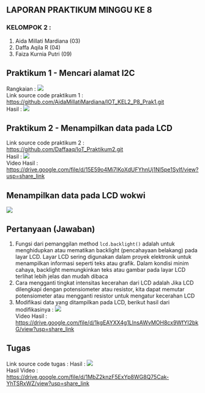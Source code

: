 ## LAPORAN PRAKTIKUM MINGGU KE 8 <br> 
### KELOMPOK 2 : <br> 
1. Aida Millati Mardiana (03)
2. Daffa Aqila R (04)
3. Faiza Kurnia Putri (09) <br>

## Praktikum 1 - Mencari alamat I2C 
Rangkaian : <img src="img/3.jpeg"><br>
Link source code praktikum 1 : https://github.com/AidaMillatiMardiana/IOT_KEL2_P8_Prak1.git <br>
Hasil : <img src="img/2.jpeg"><br>

## Praktikum 2 - Menampilkan data pada LCD 
Link source code praktikum 2 : https://github.com/Daffaaq/IoT_Praktikum2.git <br>
Hasil : <img src="img/1.jpeg"> <br>
Video Hasil : https://drive.google.com/file/d/15E59o4Mi7lKoXdUFYhnUj1Nl5pe1SyIf/view?usp=share_link 

## Menampilkan data pada LCD wokwi
<img src="img/4.jpeg"> <br>

## Pertanyaan (Jawaban)
1. Fungsi dari pemanggilan method ```lcd.backlight()``` adalah untuk menghidupkan atau mematikan backlight (pencahayaan belakang) pada layar LCD. Layar LCD sering digunakan dalam proyek elektronik untuk menampilkan informasi seperti teks atau grafik. Dalam kondisi minim cahaya, backlight memungkinkan teks atau gambar pada layar LCD terlihat lebih jelas dan mudah dibaca
2. Cara mengganti tingkat intensitas kecerahan dari LCD adalah Jika LCD dilengkapi dengan potensiometer atau resistor, kita dapat memutar potensiometer atau mengganti resistor untuk mengatur kecerahan LCD
3. Modifikasi data yang ditampilkan pada LCD, berikut hasil dari modifikasinya : 
<img src="img/5.jpeg"> <br>
Video Hasil : 
https://drive.google.com/file/d/1kgEAYXX4g1LlnsAWvMOH8cx9WfYI2bkG/view?usp=share_link 

## Tugas 
Link source code tugas : 
Hasil : 
<img src="img/6.jpeg"> <br>
Hasil Video : https://drive.google.com/file/d/1MbZ2knzF5ExYp8WG8Q75Cak-YhTSRxWZ/view?usp=share_link 


